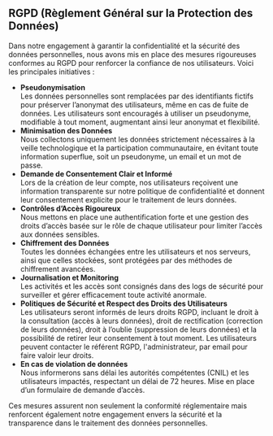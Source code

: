 ## RGPD (Règlement Général sur la Protection des Données)

Dans notre engagement à garantir la confidentialité et la sécurité des données personnelles, nous avons mis en place des mesures rigoureuses conformes au RGPD pour renforcer la confiance de nos utilisateurs. Voici les principales initiatives :

- **Pseudonymisation**  
  Les données personnelles sont remplacées par des identifiants fictifs pour préserver l’anonymat des utilisateurs, même en cas de fuite de données. Les utilisateurs sont encouragés à utiliser un pseudonyme, modifiable à tout moment, augmentant ainsi leur anonymat et flexibilité.
- **Minimisation des Données**  
  Nous collectons uniquement les données strictement nécessaires à la veille technologique et la participation communautaire, en évitant toute information superflue, soit un pseudonyme, un email et un mot de passe.
- **Demande de Consentement Clair et Informé**  
  Lors de la création de leur compte, nos utilisateurs reçoivent une information transparente sur notre politique de confidentialité et donnent leur consentement explicite pour le traitement de leurs données.
- **Contrôles d’Accès Rigoureux**  
  Nous mettons en place une authentification forte et une gestion des droits d’accès basée sur le rôle de chaque utilisateur pour limiter l’accès aux données sensibles.
- **Chiffrement des Données**  
  Toutes les données échangées entre les utilisateurs et nos serveurs, ainsi que celles stockées, sont protégées par des méthodes de chiffrement avancées.
- **Journalisation et Monitoring**  
  Les activités et les accès sont consignés dans des logs de sécurité pour surveiller et gérer efficacement toute activité anormale.
- **Politiques de Sécurité et Respect des Droits des Utilisateurs**  
  Les utilisateurs seront informés de leurs droits RGPD, incluant le droit à la consultation (accès à leurs données), droit de rectification (correction de leurs données), droit à l’oublie (suppression de leurs données) et la possibilité de retirer leur consentement à tout moment. Les utilisateurs peuvent contacter le référent RGPD, l'administrateur, par email pour faire valoir leur droits.
- **En cas de violation de données**  
  Nous informerons sans délai les autorités compétentes (CNIL) et les utilisateurs impactés, respectant un délai de 72 heures. Mise en place d’un formulaire de demande d’accès.

Ces mesures assurent non seulement la conformité réglementaire mais renforcent également notre engagement envers la sécurité et la transparence dans le traitement des données personnelles.
